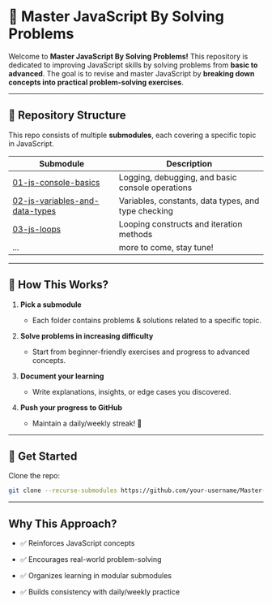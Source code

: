 # 🚀 Master JavaScript By Solving Problems  

Welcome to **Master JavaScript By Solving Problems!** This repository is dedicated to improving JavaScript skills by solving problems from **basic to advanced**. The goal is to revise and master JavaScript by **breaking down concepts into practical problem-solving exercises**.  

---

## 📂 Repository Structure  

This repo consists of multiple **submodules**, each covering a specific topic in JavaScript.  

| Submodule | Description |
|-----------|------------|
| [01-js-console-basics](https://github.com/anirudha-8/js-console-basics.git) | Logging, debugging, and basic console operations |
| [02-js-variables-and-data-types](https://github.com/anirudha-8/js-variables-and-data-types.git) | Variables, constants, data types, and type checking |
| [03-js-loops](https://github.com/anirudha-8/js-loops.git) | Looping constructs and iteration methods |
| ... | more to come, stay tune! |

---

## 📖 How This Works?  

1. **Pick a submodule**  
   - Each folder contains problems & solutions related to a specific topic.  

2. **Solve problems in increasing difficulty**  
   - Start from beginner-friendly exercises and progress to advanced concepts.  

3. **Document your learning**  
   - Write explanations, insights, or edge cases you discovered.  

4. **Push your progress to GitHub**  
   - Maintain a daily/weekly streak! 🚀  

---

## 📌 Get Started  

Clone the repo:  

```bash
git clone --recurse-submodules https://github.com/your-username/Master-JavaScript-By-Solving-Problems.git
```

---

## Why This Approach?

- ✅ Reinforces JavaScript concepts

- ✅ Encourages real-world problem-solving

- ✅ Organizes learning in modular submodules

- ✅ Builds consistency with daily/weekly practice
